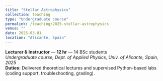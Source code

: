 ```yaml
---
title: "Stellar Astrophysics"
collection: teaching
type: "Undergraduate course"
permalink: /teaching/2025-stellar-astrophysics
venue: ""
date: 2025-03-01
location: "Alicante, Spain"
---
```


**Lecturer & Instructor** — **12 hr** — 14 BSc students  
*Undergraduate course, Dept. of Applied Physics, Univ. of Alicante, Spain, 2025*  
**Duties:** Delivered theoretical lectures and supervised Python-based labs (coding support, troubleshooting, grading).
